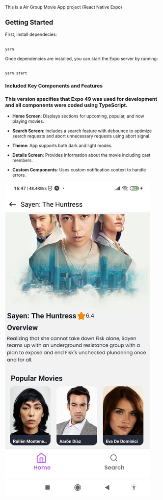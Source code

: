 This is a Air Group Movie App project (React Native Expo)

## Getting Started

First, install dependecies:

```bash

yarn 

```
Once dependencies are installed, you can start the Expo server by running:

```bash

yarn start

```


### Included Key Components and Features

### This version specifies that Expo 49 was used for development and all components were coded using TypeScript.

- **Home Screen**: Displays sections for upcoming, popular, and now playing movies.

- **Search Screen**: Includes a search feature with debounce to optimize search requests and abort unnecessary requests using abort signal.

- **Theme**: App supports both dark and light modes.

- **Details Screen**: Provides information about the movie including cast members.

- **Custom Components**: Uses custom notification context to handle errors.

![Detail screen](src/assets/images/readme/details.jpeg)





